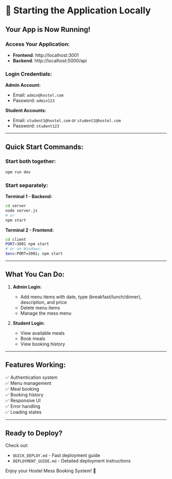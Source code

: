 # 🚀 Starting the Application Locally

## Your App is Now Running!

### Access Your Application:

- **Frontend**: http://localhost:3001
- **Backend**: http://localhost:5000/api

### Login Credentials:

**Admin Account:**
- Email: `admin@hostel.com`
- Password: `admin123`

**Student Accounts:**
- Email: `student1@hostel.com` or `student2@hostel.com`
- Password: `student123`

---

## Quick Start Commands:

### Start both together:
```bash
npm run dev
```

### Start separately:

**Terminal 1 - Backend:**
```bash
cd server
node server.js
# or
npm start
```

**Terminal 2 - Frontend:**
```bash
cd client
PORT=3001 npm start
# or on Windows:
$env:PORT=3001; npm start
```

---

## What You Can Do:

1. **Admin Login**:
   - Add menu items with date, type (breakfast/lunch/dinner), description, and price
   - Delete menu items
   - Manage the mess menu

2. **Student Login**:
   - View available meals
   - Book meals
   - View booking history

---

## Features Working:

✅ Authentication system  
✅ Menu management  
✅ Meal booking  
✅ Booking history  
✅ Responsive UI  
✅ Error handling  
✅ Loading states  

---

## Ready to Deploy?

Check out:
- `QUICK_DEPLOY.md` - Fast deployment guide
- `DEPLOYMENT_GUIDE.md` - Detailed deployment instructions

Enjoy your Hostel Mess Booking System! 🎉

